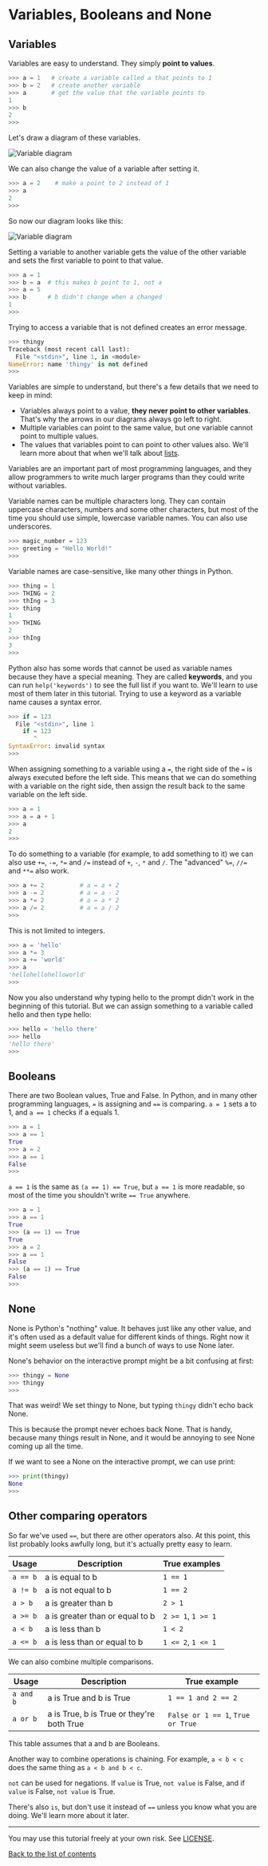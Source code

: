 # Variables, Booleans and None

## Variables

Variables are easy to understand. They simply **point to values**.

```py
>>> a = 1   # create a variable called a that points to 1
>>> b = 2   # create another variable
>>> a       # get the value that the variable points to
1
>>> b
2
>>>
```

Let's draw a diagram of these variables.

![Variable diagram](images/variables1.png)

We can also change the value of a variable after setting it.

```py
>>> a = 2    # make a point to 2 instead of 1
>>> a
2
>>> 
```

So now our diagram looks like this:

![Variable diagram](images/variables2.png)

Setting a variable to another variable gets the value of the other
variable and sets the first variable to point to that value.

```py
>>> a = 1
>>> b = a  # this makes b point to 1, not a
>>> a = 5
>>> b      # b didn't change when a changed
1
>>> 
```

Trying to access a variable that is not defined creates an error
message.

```py
>>> thingy
Traceback (most recent call last):
  File "<stdin>", line 1, in <module>
NameError: name 'thingy' is not defined
>>> 
```

Variables are simple to understand, but there's a few details that we
need to keep in mind:

- Variables always point to a value, **they never point to other
    variables**. That's why the arrows in our diagrams always go left
    to right.
- Multiple variables can point to the same value, but one variable
    cannot point to multiple values.
- The values that variables point to can point to other values also.
    We'll learn more about that when we'll talk about [lists](lists.md).

Variables are an important part of most programming languages, and they
allow programmers to write much larger programs than they could write
without variables.

Variable names can be multiple characters long. They can contain
uppercase characters, numbers and some other characters, but most of the
time you should use simple, lowercase variable names. You can also use
underscores.

```py
>>> magic_number = 123
>>> greeting = "Hello World!"
>>> 
```

Variable names are case-sensitive, like many other things in Python.

```py
>>> thing = 1
>>> THING = 2
>>> thIng = 3
>>> thing
1
>>> THING
2
>>> thIng
3
>>>
```

Python also has some words that cannot be used as variable names
because they have a special meaning. They are called **keywords**, and
you can run `help('keywords')` to see the full list if you want to.
We'll learn to use most of them later in this tutorial. Trying to use a
keyword as a variable name causes a syntax error.

```py
>>> if = 123
  File "<stdin>", line 1
    if = 123
       ^
SyntaxError: invalid syntax
>>> 
```

When assigning something to a variable using a `=`, the right side of
the `=` is always executed before the left side. This means that we can
do something with a variable on the right side, then assign the result
back to the same variable on the left side.

```py
>>> a = 1
>>> a = a + 1
>>> a
2
>>> 
```

To do something to a variable (for example, to add something to it) we
can also use `+=`, `-=`, `*=` and `/=` instead of `+`, `-`, `*` and
`/`. The "advanced" `%=`, `//=` and `**=` also work.

```py
>>> a += 2          # a = a + 2
>>> a -= 2          # a = a - 2
>>> a *= 2          # a = a * 2
>>> a /= 2          # a = a / 2
>>> 
```

This is not limited to integers.

```py
>>> a = 'hello'
>>> a *= 3
>>> a += 'world'
>>> a
'hellohellohelloworld'
>>> 
```

Now you also understand why typing hello to the prompt didn't work in
the beginning of this tutorial. But we can assign something to a
variable called hello and then type hello:

```py
>>> hello = 'hello there'
>>> hello
'hello there'
>>> 
```

## Booleans

There are two Boolean values, True and False. In Python, and in many
other programming languages, `=` is assigning and `==` is comparing.
`a = 1` sets a to 1, and `a == 1` checks if a equals 1.

```py
>>> a = 1
>>> a == 1
True
>>> a = 2
>>> a == 1
False
>>> 
```

`a == 1` is the same as `(a == 1) == True`, but `a == 1` is more
readable, so most of the time you shouldn't write `== True` anywhere.

```py
>>> a = 1
>>> a == 1
True
>>> (a == 1) == True
True
>>> a = 2
>>> a == 1
False
>>> (a == 1) == True
False
>>> 
```

## None

None is Python's "nothing" value. It behaves just like any other value,
and it's often used as a default value for different kinds of things.
Right now it might seem useless but we'll find a bunch of ways to use
None later.

None's behavior on the interactive prompt might be a bit confusing at
first:

```py
>>> thingy = None
>>> thingy
>>> 
```

That was weird! We set thingy to None, but typing `thingy` didn't echo
back None.

This is because the prompt never echoes back None. That is handy,
because many things result in None, and it would be annoying to see
None coming up all the time.

If we want to see a None on the interactive prompt, we can use print:

```py
>>> print(thingy)
None
>>> 
```

## Other comparing operators

So far we've used `==`, but there are other operators also. At this
point, this list probably looks awfully long, but it's actually pretty
easy to learn.

| Usage     | Description                       | True examples         |
|-----------|-----------------------------------|-----------------------|
| `a == b`  | a is equal to b                   | `1 == 1`              |
| `a != b`  | a is not equal to b               | `1 == 2`              |
| `a > b`   | a is greater than b               | `2 > 1`               |
| `a >= b`  | a is greater than or equal to b   | `2 >= 1`, `1 >= 1`    |
| `a < b`   | a is less than b                  | `1 < 2`               |
| `a <= b`  | a is less than or equal to b      | `1 <= 2`, `1 <= 1`    |

We can also combine multiple comparisons.

| Usage     | Description                               | True example                      |
|-----------|-------------------------------------------|-----------------------------------|
| `a and b` | a is True and b is True                   | `1 == 1 and 2 == 2`               |
| `a or b`  | a is True, b is True or they're both True | `False or 1 == 1`, `True or True` |

This table assumes that a and b are Booleans.

Another way to combine operations is chaining. For example, `a < b < c`
does the same thing as `a < b and b < c`.

`not` can be used for negations. If `value` is True, `not value` is
False, and if `value` is False, `not value` is True.

There's also `is`, but don't use it instead of `==` unless you know
what you are doing. We'll learn more about it later.

***

You may use this tutorial freely at your own risk. See [LICENSE](LICENSE).

[Back to the list of contents](README.md)
